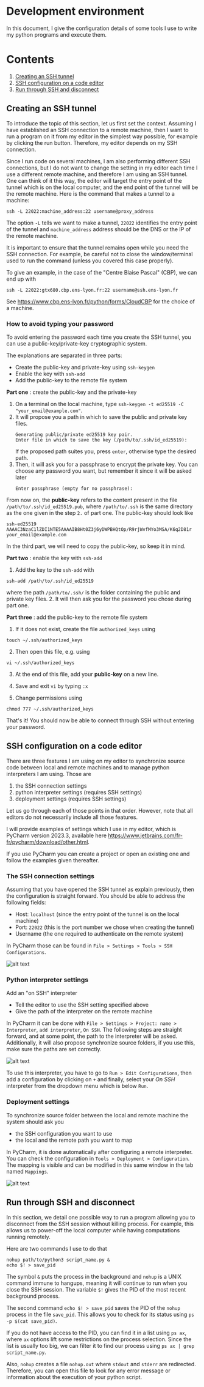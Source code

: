 # Development environment

In this document, I give the configuration details of some tools I use to write my python programs and execute them.

# Contents

1. [Creating an SSH tunnel](#Creating-an-SSH-tunnel)
1. [SSH configuration on a code editor](#SSH-configuration-on-a-code-editor)
1. [Run through SSH and disconnect](#Run-through-SSH-and-disconnect)

## Creating an SSH tunnel

To introduce the topic of this section, let us first set the context.
Assuming I have established an SSH connection to a remote machine, then I want to run a program on it
from my editor in the simplest way possible, for example by clicking the run button. Therefore, my editor depends
on my SSH connection.

Since I run code on several machines, I am also performing different SSH connections, but I do not want to change
the setting in my editor each time I use a different remote machine, and therefore I am using an SSH tunnel.
One can think of it this way, the editor will target the entry point of the tunnel which is on the local computer,
and the end point of the tunnel will be the remote machine. Here is the command that makes a tunnel to a machine:

``
ssh -L 22022:machine_address:22 username@proxy_address
``

The option `-L` tells we want to make a tunnel, `22022` identifies the entry point of the tunnel and `machine_address`
address should be the DNS or the IP of the remote machine.

It is important to ensure that the tunnel remains open while you need the SSH connection. For example,
be careful not to close the window/terminal used to run the command (unless you covered this case properly).

To give an example, in the case of the "Centre Blaise Pascal" (CBP), we can end up with
```
ssh -L 22022:gtx680.cbp.ens-lyon.fr:22 username@ssh.ens-lyon.fr
```

See https://www.cbp.ens-lyon.fr/python/forms/CloudCBP for the choice of a machine.

### How to avoid typing your password

To avoid entering the password each time you create the SSH tunnel,
you can use a public-key/private-key cryptographic system.

The explanations are separated in three parts:
* Create the public-key and private-key using `ssh-keygen`
* Enable the key with `ssh-add`
* Add the public-key to the remote file system

**Part one** : create the public-key and the private-key
1. On a terminal on the local machine, type `ssh-keygen -t ed25519 -C "your_email@example.com"`.
2. It will propose you a path in which to save the public and private key files.
   ```
   Generating public/private ed25519 key pair.
   Enter file in which to save the key (/path/to/.ssh/id_ed25519):
   ```
   If the proposed path suites you, press `enter`, otherwise type the desired path.
3. Then, it will ask you for a passphrase to encrypt the private key. You can choose any password you want,
   but remember it since it will be asked later
   ```
   Enter passphrase (empty for no passphrase):
   ```

From now on, the **public-key** refers to the content present in the file `/path/to/.ssh/id_ed25519.pub`, 
where `/path/to/.ssh` is the same directory as the one given in the step `2.` of part one. 
The public-key should look like
```
ssh-ed25519 AAAAC3NzaC1lZDI1NTE5AAAAIB8Ht0Z3j6yDWPBHQtOp/R9rjWvfMYo3MSA/K6q2D81r your_email@example.com
```
In the third part, we will need to copy the public-key, so keep it in mind.

**Part two** : enable the key with `ssh-add`

1. Add the key to the `ssh-add` with
```
ssh-add /path/to/.ssh/id_ed25519
```
where the path `/path/to/.ssh/` is the folder containing the public and private key files.
2. It will then ask you for the password you chose during part one.

**Part three** : add the public-key to the remote file system
1. If it does not exist, create the file `authorized_keys` using
```
touch ~/.ssh/authorized_keys
```
2. Then open this file, e.g. using
```
vi ~/.ssh/authorized_keys
```

3. At the end of this file, add your **public-key** on a new line.

4. Save and exit `vi` by typing `:x`

5. Change permissions using
```
chmod 777 ~/.ssh/authorized_keys
```

That's it! You should now be able to connect through SSH without entering your password.

## SSH configuration on a code editor

There are three features I am using on my editor to synchronize source code between local and remote machines
and to manage python interpreters I am using. Those are
1. the SSH connection settings
2. python interpreter settings (requires SSH settings)
3. deployment settings (requires SSH settings)

Let us go through each of those points in that order.
However, note that all editors do not necessarily include all those features.

I will provide examples of settings which I use in my editor, which is PyCharm version 2023.3,
available here https://www.jetbrains.com/fr-fr/pycharm/download/other.html.

If you use PyCharm you can create a project or open an existing one and follow the examples given thereafter.

### The SSH connection settings

Assuming that you have opened the SSH tunnel as explain previously, then the configuration is straight forward.
You should be able to address the following fields:

* Host: `localhost` (since the entry point of the tunnel is on the local machine)
* Port: `22022` (this is the port number we chose when creating the tunnel)
* Username (the one required to authenticate on the remote system)

In PyCharm those can be found in `File > Settings > Tools > SSH Configurations`.

![alt text](./PyCharm_SSH/SSH_Configurations.JPG "SSH config.")

### Python interpreter settings

Add an "on SSH" interpreter
* Tell the editor to use the SSH setting specified above
* Give the path of the interpreter on the remote machine

In PyCharm it can be done with `File > Settings > Project: name > Interpreter`, `add interpreter`,
`On SSH`. The following steps are straight forward, and at some point, the path to the interpreter will be asked.
Additionally, it will also propose synchronize source folders, if you use this, make sure the paths are set correctly.

![alt text](./PyCharm_SSH/Interpreter.JPG "Python interpreter")

To use this interpreter, you have to go to `Run > Edit Configurations`, then add a configuration by clicking on `+`
and finally, select your *On SSH* interpreter from the dropdown menu which is below `Run`.

### Deployment settings

To synchronize source folder between the local and remote machine the system should ask you
* the SSH configuration you want to use
* the local and the remote path you want to map

In PyCharm, it is done automatically after configuring a remote interpreter. You can check the configuration in
`Tools > Deployment > Configuration`. The mapping is visible and can be modified in this same window
in the tab named `Mappings`.

![alt text](./PyCharm_SSH/Deploy.JPG "Deployment")

## Run through SSH and disconnect
In this section, we detail one possible way to run a program allowing you to disconnect from the SSH session without
killing process. For example, this allows us to power-off the local computer while having computations running remotely.

Here are two commands I use to do that
```
nohup path/to/python3 script_name.py &
echo $! > save_pid
```
The symbol `&` puts the process in the background and `nohup` is a UNIX command immune to hangups, meaning it will
continue to run when you close the SSH session. The variable `$!` gives the PID of the most recent background process.

The second command `echo $! > save_pid` saves the PID of the `nohup` process in the file `save_pid`. This allows you
to check for its status using `ps -p $(cat save_pid)`.

If you do not have access to the PID, you can find it in a list using `ps ax`,
where `ax` options lift some restrictions on the process selection.
Since the list is usually too big, we can filter it to find our process using
`ps ax | grep script_name.py`.

Also, `nohup` creates a file `nohup.out` where `stdout` and `stderr` are redirected. Therefore,
you can open this file to look for any error message or information about the execution of
your python script.